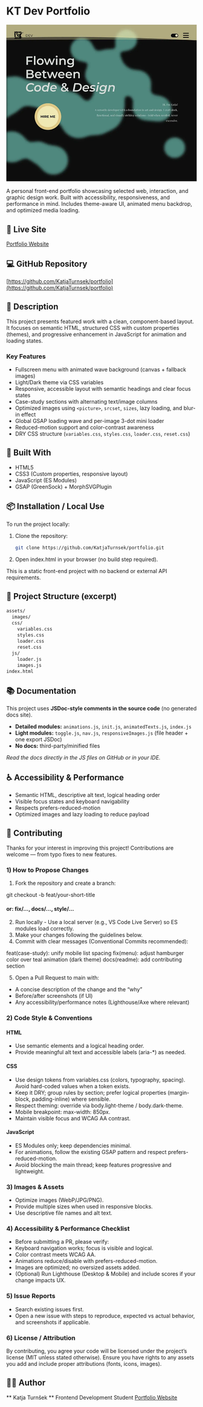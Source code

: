 # KT Dev Portfolio

![Portfolio Screenshot](assets/images/site-portfolio-900.webp)

A personal front-end portfolio showcasing selected web, interaction, and graphic design work. Built with accessibility, responsiveness, and performance in mind. Includes theme-aware UI, animated menu backdrop, and optimized media loading.

## 📍 Live Site

[Portfolio Website](https://katjaturnsek.github.io/portfolio/)

## 💻 GitHub Repository

[https://github.com/KatjaTurnsek/portfolio](https://github.com/KatjaTurnsek/portfolio)

## 📝 Description

This project presents featured work with a clean, component-based layout. It focuses on semantic HTML, structured CSS with custom properties (themes), and progressive enhancement in JavaScript for animation and loading states.

### Key Features

- Fullscreen menu with animated wave background (canvas + fallback images)  
- Light/Dark theme via CSS variables  
- Responsive, accessible layout with semantic headings and clear focus states  
- Case-study sections with alternating text/image columns  
- Optimized images using `<picture>`, `srcset`, `sizes`, lazy loading, and blur-in effect  
- Global GSAP loading wave and per-image 3-dot mini loader  
- Reduced-motion support and color-contrast awareness  
- DRY CSS structure (`variables.css`, `styles.css`, `loader.css`, `reset.css`)

## 🔧 Built With

- HTML5  
- CSS3 (Custom properties, responsive layout)  
- JavaScript (ES Modules)  
- GSAP (GreenSock) + MorphSVGPlugin

## 📦 Installation / Local Use

To run the project locally:

1. Clone the repository:
   ```bash
   git clone https://github.com/KatjaTurnsek/portfolio.git

2. Open index.html in your browser (no build step required).

This is a static front-end project with no backend or external API requirements.

## 📁 Project Structure (excerpt)

```text
assets/
  images/
  css/
    variables.css
    styles.css
    loader.css
    reset.css
  js/
    loader.js
    images.js
index.html
```
## 📚 Documentation

This project uses **JSDoc-style comments in the source code** (no generated docs site).

- **Detailed modules:** `animations.js`, `init.js`, `animatedTexts.js`, `index.js`
- **Light modules:** `toggle.js`, `nav.js`, `responsiveImages.js` (file header + one export JSDoc)
- **No docs:** third-party/minified files

_Read the docs directly in the JS files on GitHub or in your IDE._


## ♿ Accessibility & Performance

- Semantic HTML, descriptive alt text, logical heading order
- Visible focus states and keyboard navigability
- Respects prefers-reduced-motion
- Optimized images and lazy loading to reduce payload

## 🤝 Contributing

Thanks for your interest in improving this project! Contributions are welcome — from typo fixes to new features.

### 1) How to Propose Changes

1) Fork the repository and create a branch:

git checkout -b feat/your-short-title
#### or: fix/..., docs/..., style/...

2) Run locally - Use a local server (e.g., VS Code Live Server) so ES modules load correctly.
3) Make your changes following the guidelines below.
4) Commit with clear messages (Conventional Commits recommended):

feat(case-study): unify mobile list spacing
fix(menu): adjust hamburger color over teal animation (dark theme)
docs(readme): add contributing section

5) Open a Pull Request to main with:

- A concise description of the change and the “why”
- Before/after screenshots (if UI)
- Any accessibility/performance notes (Lighthouse/Axe where relevant)

### 2) Code Style & Conventions

#### HTML

- Use semantic elements and a logical heading order.
- Provide meaningful alt text and accessible labels (aria-*) as needed.

#### CSS

- Use design tokens from variables.css (colors, typography, spacing). Avoid hard-coded values when a token exists.
- Keep it DRY; group rules by section; prefer logical properties (margin-block, padding-inline) where sensible.
- Respect theming: override via body.light-theme / body.dark-theme.
- Mobile breakpoint: max-width: 850px.
- Maintain visible focus and WCAG AA contrast.

#### JavaScript

- ES Modules only; keep dependencies minimal.
- For animations, follow the existing GSAP pattern and respect prefers-reduced-motion.
- Avoid blocking the main thread; keep features progressive and lightweight.

### 3) Images & Assets

- Optimize images (WebP/JPG/PNG).
- Provide multiple sizes when used in responsive <picture> blocks.
- Use descriptive file names and alt text.

### 4) Accessibility & Performance Checklist

- Before submitting a PR, please verify:
- Keyboard navigation works; focus is visible and logical.
- Color contrast meets WCAG AA.
- Animations reduce/disable with prefers-reduced-motion.
- Images are optimized; no oversized assets added.
- (Optional) Run Lighthouse (Desktop & Mobile) and include scores if your change impacts UX.

### 5) Issue Reports

- Search existing issues first.
- Open a new issue with steps to reproduce, expected vs actual behavior, and screenshots if applicable.

### 6) License / Attribution

By contributing, you agree your code will be licensed under the project’s license (MIT unless stated otherwise).
Ensure you have rights to any assets you add and include proper attributions (fonts, icons, images).

## 🙋‍♀️ Author

** Katja Turnšek **
Frontend Development Student
[Portfolio Website](https://katjaturnsek.github.io/portfolio/)
